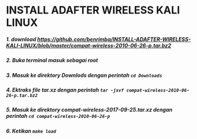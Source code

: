 # INSTALL ADAFTER WIRELESS KALI LINUX
##### 1. download https://github.com/benrimba/INSTALL-ADAFTER-WIRELESS-KALI-LINUX/blob/master/compat-wireless-2010-06-26-p.tar.bz2
##### 2. Buka terminal masuk sebagai root
##### 3. Masuk ke direktory Downlods dengan perintah ``` cd Downloads ```
##### 4. Ektraks file tar.xz dengan perintah ``` tar -jxvf compat-wireless-2010-06-26-p.tar.bz2 ```
##### 5. Masuk ke direktory compat-wireless-2017-09-25.tar.xz dengan perintah ``` cd compat-wireless-2010-06-26-p ```
##### 6. Ketikan ```make load ```
